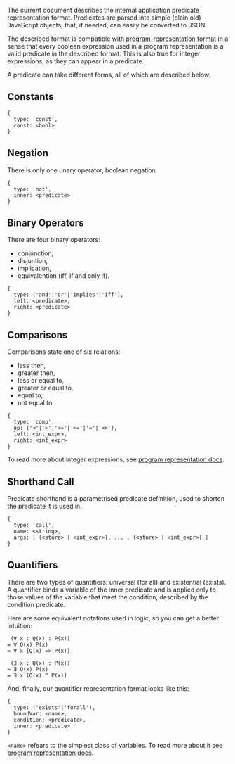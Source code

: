 The current document describes the internal application predicate representation
format. Predicates are parsed into simple (plain old) JavaScript objects,
that, if needed, can easily be converted to JSON.

The described format is compatible with
[program-representation format](./program-representation.md) in a sense
that every boolean expression used in a program representation is a valid
predicate in the described format. This is also true for integer expressions,
as they can appear in a predicate.

A predicate can take different forms, all of which are described below.

## Constants

```
{
  type: 'const',
  const: <bool>
}
```

## Negation

There is only one unary operator, boolean negation.

```
{
  type: 'not',
  inner: <predicate>
}
```

## Binary Operators

There are four binary operators:
- conjunction,
- disjuntion,
- implication,
- equivalention (iff, if and only if).

```
{
  type: ('and'|'or'|'implies'|'iff'),
  left: <predicate>,
  right: <predicate>
}
```

## Comparisons

Comparisons state one of six relations:
- less then,
- greater then,
- less or equal to,
- greater or equal to,
- equal to,
- not equal to.

```
{
  type: 'comp',
  op: ('<'|'>'|'<='|'>='|'='|'<>'),
  left: <int_expr>,
  right: <int_expr>
}
```

To read more about integer expressions,
see [program representation docs](./program-representation.md).

## Shorthand Call

Predicate shorthand is a parametrised predicate definition,
used to shorten the predicate it is used in.

```
{
  type: 'call',
  name: <string>,
  args: [ (<store> | <int_expr>), ... , (<store> | <int_expr>) ]
}
```

## Quantifiers

There are two types of quantifiers: universal (for all)
and existential (exists). A quantifier binds a variable
of the inner predicate and is applied only to those
values of the variable that meet the condition, described by the
condition predicate.

Here are some equivalent notations used in logic, so you can get
a better intuition:

```
 (∀ x : Q(x) : P(x))
= ∀ Q(x) P(x)
= ∀ x [Q(x) => P(x)]

 (∃ x : Q(x) : P(x))
= ∃ Q(x) P(x)
= ∃ x [Q(x) ^ P(x)]
```

And, finally, our quantifier representation format looks like this:

```
{
  type: ('exists'|'forall'),
  boundVar: <name>,
  condition: <predicate>,
  inner: <predicate>
}
```

`<name>` refears to the simplest class of variables. To read more about
it see [program representation docs](./program-representation.md).

